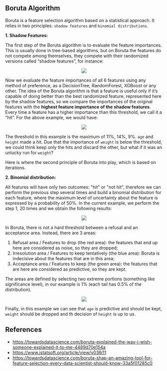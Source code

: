 ## Boruta Algorithm

Boruta is a feature selection algorithm based on a statistical approach. It relies in two principles: `shadow features` and `binomial distributions`.

**1. Shadow Features:**

The first step of the Boruta algorithm is to evaluate the feature importances. This is usually done in tree-based algorithms, but on Boruta the features do not compete among themselves, they compete with their randomized versions called “shadow features”, for instance:

<p align="center">
  <img src="https://miro.medium.com/max/700/1*zStvS_9GpDEJJFZb0AvG4Q.png">
</p>

Now we evaluate the feature importances of all 6 features using any method of preference, as a DecisionTree, RandomForest, XGBoost or any other. The idea of the Boruta algorithm is that a feature is useful only if it’s capable of doing better than the best randomized feature, represented here by the shadow features, so we compare the importances of the original features with the **highest feature importance of the shadow features**. Every time a feature has a higher importance than this threshold, we call it a “hit”. For the above example, we would have:

<p align="center">
  <img src="https://miro.medium.com/max/700/1*btH1CNb6lQ62zakBxYECYg.png">
</p>

The threshold in this example is the maximum of 11%, 14%, 9%. `age` and `height` made a hit. Due that the importance of `weight` is below the threshold, we could think keep only the hits and discard the other, but what if it was an unlucky run for `weight`?

Here is where the second principle of Boruta into play, which is based on iterations.

**2. Binomial distribution:**

All features will have only two outcomes: "hit" or "not hit", therefore we can perform the previous step several times and build a binomial distribution for each feature, where the maximum level of uncertainty about the feature is expressed by a probability of 50%. In the current example, we perform the step 1, 20 times and we obtain the following results:

<p align="center">
  <img src="https://miro.medium.com/max/700/1*Zly3ZYolDDsvn8x8_MeIeg.png">
</p>

In Boruta, there is not a hard threshold between a refusal and an acceptance area. Instead, there are 3 areas:

1. Refusal area / Features to drop (the red area): the features that end up here are considered as noise, so they are dropped;
2. Irresolution area / Features to keep tentatively (the blue area): Boruta is indecisive about the features that are in this area;
3. Acceptance area / Features to keep (the green area): the features that are here are considered as predictive, so they are kept.

The areas are defined by selecting two extreme portions (something like significance level), in our example is 1% (each tail has 0.5% of the distribution).

<p align="center">
  <img src="https://miro.medium.com/max/700/1*yqAUlMtPUiFyr8gYLFagTA.png">
</p>

Finally, in this example we can see that `age` is predictive and should be kept, `weight` should be dropped and th decision of `height` is up to us.


## References

* https://towardsdatascience.com/boruta-explained-the-way-i-wish-someone-explained-it-to-me-4489d70e154a
* https://www.jstatsoft.org/article/view/v036i11
* https://towardsdatascience.com/boruta-shap-an-amazing-tool-for-feature-selection-every-data-scientist-should-know-33a5f01285c0